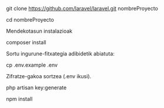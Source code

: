 git clone https://github.com/laravel/laravel.git nombreProyecto

cd nombreProyecto

Mendekotasun instalazioak

composer install

Sortu ingurune-fitxategia adibidetik abiatuta:

cp .env.example .env

Zifratze-gakoa sortzea (.env ikusi).

php artisan key:generate

npm install
